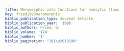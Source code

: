 ```yaml
---
title: Meromorphic zeta functions for analytic flows
key: fried1995meromorphic
biblio_publication_type: Journal Article
biblio_publication_year: '1995'
biblio_authors: Fried, D.
biblio_volume: '174'
biblio_number: '1'
biblio_pagination: "161\u2013190"
---
```

